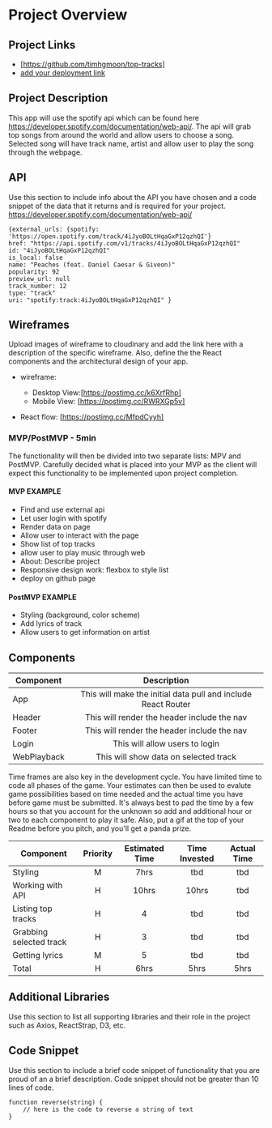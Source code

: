
# Project Overview

## Project Links

- [https://github.com/timhgmoon/top-tracks]
- [add your deployment link]()

## Project Description

This app will use the spotify api which can be found here https://developer.spotify.com/documentation/web-api/.  The api will grab top songs from around the world and allow users to choose a song. Selected song will have track name, artist and allow user to play the song through the webpage. 

## API

Use this section to include info about the API you have chosen and a code snippet of the data that it returns and is required for your project. 
https://developer.spotify.com/documentation/web-api/


```
{external_urls: {spotify: 'https://open.spotify.com/track/4iJyoBOLtHqaGxP12qzhQI'}
href: "https://api.spotify.com/v1/tracks/4iJyoBOLtHqaGxP12qzhQI"
id: "4iJyoBOLtHqaGxP12qzhQI"
is_local: false
name: "Peaches (feat. Daniel Caesar & Giveon)"
popularity: 92
preview_url: null
track_number: 12
type: "track"
uri: "spotify:track:4iJyoBOLtHqaGxP12qzhQI" }
```


## Wireframes

Upload images of wireframe to cloudinary and add the link here with a description of the specific wireframe. Also, define the the React components and the architectural design of your app.

- wireframe: 
  - Desktop View:[https://postimg.cc/k6XrfRhp]
  - Mobile View: [https://postimg.cc/RWRXGp5v]


- React flow: [https://postimg.cc/MfpdCyyh]


### MVP/PostMVP - 5min

The functionality will then be divided into two separate lists: MPV and PostMVP.  Carefully decided what is placed into your MVP as the client will expect this functionality to be implemented upon project completion.  

#### MVP EXAMPLE
- Find and use external api 
- Let user login with spotify
- Render data on page 
- Allow user to interact with the page
- Show list of top tracks
- allow user to play music through web
- About: Describe project
- Responsive design work: flexbox to style list
- deploy on github page

#### PostMVP EXAMPLE

- Styling (background, color scheme)
- Add lyrics of track
- Allow users to get information on artist

## Components

| Component | Description | 
| --- | :---: |  
| App | This will make the initial data pull and include React Router| 
| Header | This will render the header include the nav | 
| Footer | This will render the header include the nav | 
| Login | This will allow users to login |
| WebPlayback | This will show data on selected track |



Time frames are also key in the development cycle.  You have limited time to code all phases of the game.  Your estimates can then be used to evalute game possibilities based on time needed and the actual time you have before game must be submitted. It's always best to pad the time by a few hours so that you account for the unknown so add and additional hour or two to each component to play it safe. Also, put a gif at the top of your Readme before you pitch, and you'll get a panda prize.

| Component | Priority | Estimated Time | Time Invested | Actual Time |
| --- | :---: |  :---: | :---: | :---: |
| Styling | M | 7hrs| tbd | tbd |
| Working with API | H | 10hrs| 10hrs | tbd |
| Listing top tracks | H | 4| tbd | tbd |
| Grabbing selected track | H | 3| tbd | tbd |
| Getting lyrics | M | 5| tbd | tbd |
| Total | H | 6hrs| 5hrs | 5hrs |

## Additional Libraries
 Use this section to list all supporting libraries and their role in the project such as Axios, ReactStrap, D3, etc. 

## Code Snippet

Use this section to include a brief code snippet of functionality that you are proud of an a brief description.  Code snippet should not be greater than 10 lines of code. 

```
function reverse(string) {
	// here is the code to reverse a string of text
}
```
   